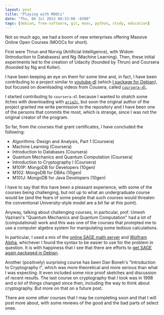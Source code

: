 ```yaml
---
layout: post
title: "Playing with MOOCs"
date: "Thu, 04 Jul 2013 08:33:00 -0300"
tags: [debian, free-software, git, mooc, python, study, education]
---
```


Not so much ago, we had a boom of new enterprises offering Massive Online
Open Courses (MOOCs for short).

First were Thrun and Norvig (Artificial Intelligence), with Widom
(Introduction to Databases) and Ng (Machine Learning). Then, these initial
experiments led to the creation of Udacity (founded by Thrun) and Coursera
(founded by Ng and Koller).

I have been keeping an eye on them for some time and, in fact, I have been
contributing to a project similar to [youtube-dl][ytdl] (which
[I package for Debian][ytdlpkg]), but focused on downloading videos from
Cousera, called [`coursera-dl`][coursera-dl].

[ytdl]: https://github.com/rg3/youtube-dl
[ytdlpkg]: http://packages.debian.org/sid/youtube-dl
[coursera-dl]: https://github.com/jplehmann/coursera

I started contributing to `coursera-dl` because I wanted to stratch some
itches with downloading with [`aria2c`][aria2c], but soon the original
author of the project granted me write permission to the repository and I
have been one of the persons that commits the most, which is strange, since
I was not the original creator of the program.

[aria2c]: http://aria2.sourceforge.net/

So far, from the courses that grant certificates, I have concluded the
following:

* Algorithms: Design and Analysis, Part 1 (Coursera)
* Machine Learning (Coursera)
* Introduction to Databases (Coursera)
* Quantum Mechanics and Quantum Computation (Coursera)
* Introduction to Cryptography I (Coursera)
* M101P: MongoDB for Developers (10gen)
* M102: MongoDB for DBAs (10gen)
* M101J: MongoDB for Java Developers (10gen)

I have to say that this have been a pleasant experience, with some of the
courses being challenging, but not up to what an undergraduate course would
be (and the fears of some people that such courses would threaten the
conventional University-style model are a bit far at this point).

Anyway, talking about challenging courses, in particular, prof. Umesh
Vazirani's "Quantum Mechanics and Quantum Computation" had a lot of
(computational) work and this was one of the courses that prompted me to use
a computer algebra system for manipulating some tedious calculations.

In particular, I used a mix of the [online SAGE math server][sagenb] and
[Wolfram Alpha][wa], whichever I found the syntax to be easier to use for
the problem in question. It is with happiness that I see that there are
efforts to [get SAGE again packaged in Debian][sageindebian].

[sagenb]: http://www.sagenb.org/
[wa]: http://www.wolframalpha.com/
[sageindebian]: http://people.debian.org/~thansen/debian-sage-status.html

Another (positively) surprising course has been Dan Boneh's "Introduction to
Cryptography I", which was more theoretical and more serious than what I was
expecting. It even included some nice proof sketches and discussion of
recent results. The last course on cryptography that I took was in 1998 and
*a lot* of things changed since then, including the way to think about
cryptography. But more on that on a future post.

There are some other courses that I may be completing soon and that I will
post more about, with some reviews of the good and the bad parts of select
ones.

